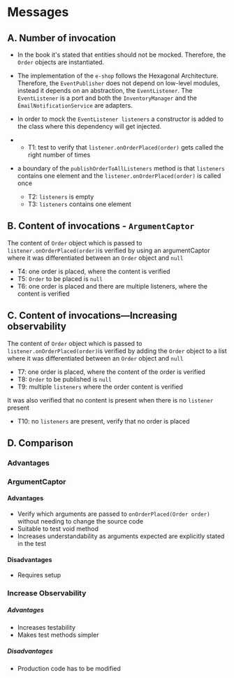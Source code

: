 # Messages

## A. Number of invocation

- In the book it's stated that entities should not be mocked. Therefore, the ``Order`` objects are instantiated.
- The implementation of the ``e-shop`` follows the Hexagonal Architecture. Therefore, the ``EventPublisher`` does not depend on low-level modules, instead it depends on an abstraction, the ``EventListener``. The ``EventListener`` is a port and both the ``InventoryManager`` and the ``ÈmailNotificationService`` are adapters.
- In order to mock the ``EventListener listeners`` a constructor is added to the class where this dependency will get injected.
- 
    - T1: test to verify that ``listener.onOrderPlaced(order)`` gets called the right number of times

- a boundary of the ``publishOrderToAllListeners`` method is that ``listeners`` contains one element and the ``listener.onOrderPlaced(order)`` is called once 
    - T2: ``listeners`` is empty
    - T3: ``listeners`` contains one element 

## B. Content of invocations - ``ArgumentCaptor``
The content of ``Order`` object which is passed to ``listener.onOrderPlaced(order)``is verified by using an argumentCaptor where it was differentiated between an ``Order`` object and ``null``
- T4: one order is placed, where the content is verified
- T5: ``Order`` to be placed is ``null``
- T6: one order is placed and there are multiple listeners, where the content is verified


## C. Content of invocations—Increasing observability
The content of ``Order`` object which is passed to ``listener.onOrderPlaced(order)``is verified by adding the ``Order`` object to a list where it was differentiated between an ``Order`` object and ``null``
- T7: one order is placed, where the content of the order is verified
- T8: ``Order`` to be published is ``null``
- T9: multiple ``listeners`` where the order content is verified

It was also verified that no content is present when there is no ``listener`` present
- T10: no ``listeners`` are present, verify that no order is placed

## D. Comparison

### Advantages
### ArgumentCaptor
#### Advantages
- Verify which arguments are passed to ``onOrderPlaced(Order order)`` without needing to change the source code
- Suitable to test void method
- Increases understandability as arguments expected are explicitly stated in the test

#### Disadvantages
- Requires setup

### Increase Observability
##### Advantages
- Increases testability
- Makes test methods simpler

##### Disadvantages
- Production code has to be modified

